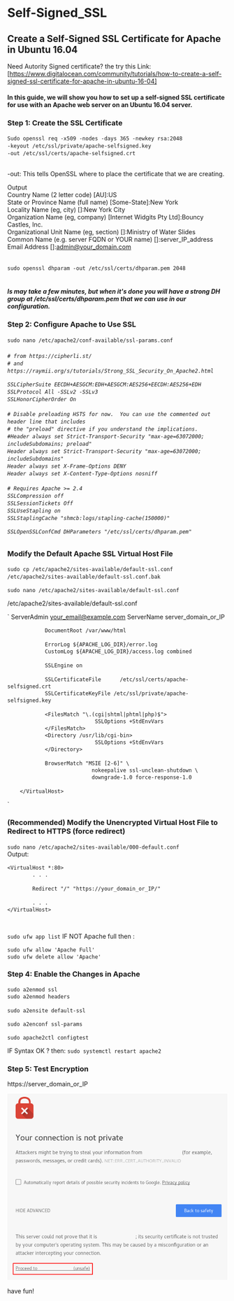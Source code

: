 # Self-Signed_SSL
## Create a Self-Signed SSL Certificate for Apache in Ubuntu 16.04

Need Autority Signed   certificate?  the try this Link: [https://www.digitalocean.com/community/tutorials/how-to-create-a-self-signed-ssl-certificate-for-apache-in-ubuntu-16-04]<br>

<h4>
In this guide, we will show you how to set up a self-signed SSL certificate for use with an Apache web server on an Ubuntu 16.04 server.
<br></h4>

<h5>

### Step 1: Create the SSL Certificate


`Sudo openssl req -x509 -nodes -days 365 -newkey rsa:2048 `<br>
`-keyout /etc/ssl/private/apache-selfsigned.key `<br>
`-out /etc/ssl/certs/apache-selfsigned.crt`<br>
<br>

-out: This tells OpenSSL where to place the certificate that we are creating.

Output<br>
Country Name (2 letter code) [AU]:US<br>
State or Province Name (full name) [Some-State]:New York<br>
Locality Name (eg, city) []:New York City<br>
Organization Name (eg, company) [Internet Widgits Pty Ltd]:Bouncy Castles, Inc.<br>
Organizational Unit Name (eg, section) []:Ministry of Water Slides<br>
Common Name (e.g. server FQDN or YOUR name) []:server_IP_address<br>
Email Address []:admin@your_domain.com<br>
<br>


`sudo openssl dhparam -out /etc/ssl/certs/dhparam.pem 2048`
<br>
<h5><br>
Is may take a few minutes, but when it's done you will have a strong DH group at /etc/ssl/certs/dhparam.pem that we can use in our configuration.
<br>

### Step 2: Configure Apache to Use SSL

`sudo nano /etc/apache2/conf-available/ssl-params.conf`

<H6>

`# from https://cipherli.st/`<br>
`# and https://raymii.org/s/tutorials/Strong_SSL_Security_On_Apache2.html`<br>

`SSLCipherSuite EECDH+AESGCM:EDH+AESGCM:AES256+EECDH:AES256+EDH`<br>
`SSLProtocol All -SSLv2 -SSLv3`<br>
`SSLHonorCipherOrder On`<br>
<br>
`# Disable preloading HSTS for now.  You can use the commented out header line that includes`<br>
`# the "preload" directive if you understand the implications.`<br>
`#Header always set Strict-Transport-Security "max-age=63072000; includeSubdomains; preload"`<br>
`Header always set Strict-Transport-Security "max-age=63072000; includeSubdomains"`<br>
`Header always set X-Frame-Options DENY`<br>
`Header always set X-Content-Type-Options nosniff`<br><br>
`# Requires Apache >= 2.4`<br>
`SSLCompression off `<br>
`SSLSessionTickets Off`<br>
`SSLUseStapling on `<br>
`SSLStaplingCache "shmcb:logs/stapling-cache(150000)"`<br>

`SSLOpenSSLConfCmd DHParameters "/etc/ssl/certs/dhparam.pem"`<br>
</h6>

### Modify the Default Apache SSL Virtual Host File 

`sudo cp /etc/apache2/sites-available/default-ssl.conf /etc/apache2/sites-available/default-ssl.conf.bak`

`sudo nano /etc/apache2/sites-available/default-ssl.conf`

/etc/apache2/sites-available/default-ssl.conf

`
<IfModule mod_ssl.c>
        <VirtualHost _default_:443>
                ServerAdmin your_email@example.com
                ServerName server_domain_or_IP

                DocumentRoot /var/www/html

                ErrorLog ${APACHE_LOG_DIR}/error.log
                CustomLog ${APACHE_LOG_DIR}/access.log combined

                SSLEngine on

                SSLCertificateFile      /etc/ssl/certs/apache-selfsigned.crt
                SSLCertificateKeyFile /etc/ssl/private/apache-selfsigned.key

                <FilesMatch "\.(cgi|shtml|phtml|php)$">
                                SSLOptions +StdEnvVars
                </FilesMatch>
                <Directory /usr/lib/cgi-bin>
                                SSLOptions +StdEnvVars
                </Directory>

                BrowserMatch "MSIE [2-6]" \
                               nokeepalive ssl-unclean-shutdown \
                               downgrade-1.0 force-response-1.0

        </VirtualHost>
</IfModule> `

### (Recommended) Modify the Unencrypted Virtual Host File to Redirect to HTTPS (force redirect)

`sudo nano /etc/apache2/sites-available/000-default.conf`
<br>
Output:

```
<VirtualHost *:80>
        . . .

        Redirect "/" "https://your_domain_or_IP/"

        . . .
</VirtualHost>
```
<br>

`sudo ufw app list`
 IF NOT Apache full then :
 
```
sudo ufw allow 'Apache Full'
sudo ufw delete allow 'Apache'
```

### Step 4: Enable the Changes in Apache

```
sudo a2enmod ssl
sudo a2enmod headers

sudo a2ensite default-ssl

```

`sudo a2enconf ssl-params`

`sudo apache2ctl configtest`

IF
Syntax OK ?  then: 
`sudo systemctl restart apache2`

### Step 5: Test Encryption

https://server_domain_or_IP

<img src="warning_override.jpg">

have fun!
